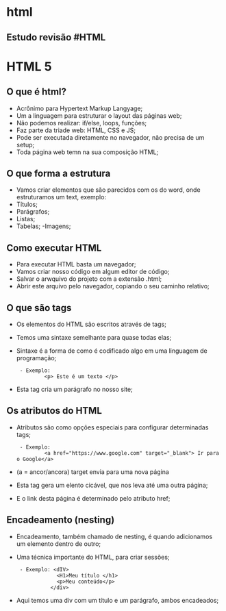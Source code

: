 # html
## Estudo revisão #HTML
# HTML 5
## O que é html?
- Acrônimo para Hypertext Markup Langyage;
- Um a linguagem para estruturar o layout das páginas web;
- Não podemos realizar: if/else, loops, funções;
- Faz parte da triade web: HTML, CSS e JS;
- Pode ser executada diretamente no navegador, não precisa de um setup;
- Toda página web temn na sua composição HTML;
## O que forma a estrutura
- Vamos criar elementos que são parecidos com os do word, onde estruturamos um text, exemplo:
- Títulos;
- Parágrafos;
- Listas;
- Tabelas;
-Imagens;
## Como executar HTML
- Para executar HTML basta um navegador;
- Vamos criar nosso código em algum editor de código;
- Salvar o arwquivo do projeto com a extensão .html;
- Abrir este arquivo pelo navegador, copiando o seu caminho relativo;
## O que são tags
- Os elementos do HTML são escritos através de tags;
- Temos uma sintaxe semelhante para quase todas elas;
- Sintaxe é a forma de como é codificado algo em uma linguagem de programação;

       - Exemplo:
               <p> Este é um texto </p>

- Esta tag cria um parágrafo no nosso site;
## Os atributos do HTML
- Atributos são como opções especiais para configurar determinadas tags;

       - Exemplo: 
               <a href="https://www.google.com" target="_blank"> Ir para o Google</a>
               
-  (a = ancor/ancora) target envia para uma nova página
- Esta tag gera um elento cicável, que nos leva até uma outra página;
- E o link desta página é determinado pelo atributo href;
## Encadeamento (nesting)
- Encadeamento, também chamado de nesting, é quando adicionamos um elemento dentro de outro;
- Uma técnica importante do HTML, para criar sessões;
 
       - Exemplo: <dIV>
                   <H1>Meu título </h1>    
                   <p>Meu conteúdo</p>   
                 </div>

- Aqui temos uma div com um título e um parágrafo, ambos encadeados;
